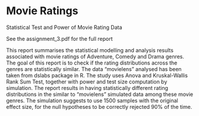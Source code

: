# Movie Ratings

Statistical Test and Power of Movie Rating Data

See the assignment_3.pdf for the full report

This report summarises the statistical modelling and analysis results associated with movie ratings of Adventure, 
Comedy and Drama genres. The goal of this report is to check if the rating distributions across the genres are 
statistically similar. The data “movielens” analysed has been taken from dslabs package in R. The study uses Anova 
and Kruskal-Wallis Rank Sum Test, together with power and test size computation by simulation. The report results 
in having statistically different rating distributions in the similar to “movielens” simulated data among these 
movie genres. The simulation suggests to use 1500 samples with the original effect size, for the null hypotheses 
to be correctly rejected 90% of the time.

